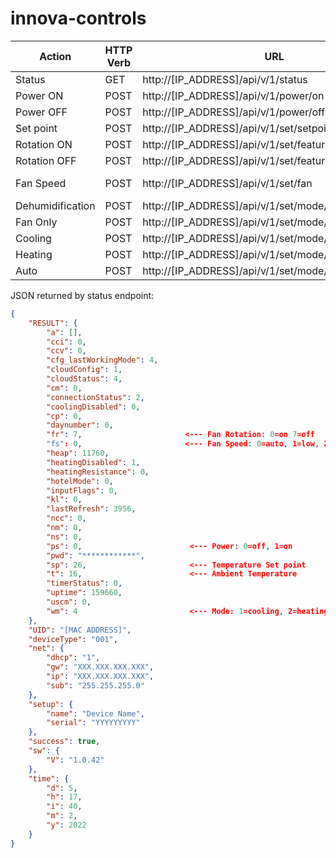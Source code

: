 # innova-controls

|Action|HTTP Verb|URL|Data Needed|Extra Info|
|---|---|---|---|---|
|Status|GET|http://[IP_ADDRESS]/api/v/1/status||Returns json object|
|Power ON|POST|http://[IP_ADDRESS]/api/v/1/power/on|||
|Power OFF|POST|http://[IP_ADDRESS]/api/v/1/power/off|||
|Set point|POST|http://[IP_ADDRESS]/api/v/1/set/setpoint|p_temp=24||
|Rotation ON|POST|http://[IP_ADDRESS]/api/v/1/set/feature/rotation|value=0||
|Rotation OFF|POST|http://[IP_ADDRESS]/api/v/1/set/feature/rotation|value=7||
|Fan Speed|POST|http://[IP_ADDRESS]/api/v/1/set/fan|value=[0-3]|0=auto,1=low,2=med,3=high,4=high++|
|Dehumidification|POST|http://[IP_ADDRESS]/api/v/1/set/mode/dehumidification|||
|Fan Only|POST|http://[IP_ADDRESS]/api/v/1/set/mode/fanonly|||
|Cooling|POST|http://[IP_ADDRESS]/api/v/1/set/mode/cooling|||
|Heating|POST|http://[IP_ADDRESS]/api/v/1/set/mode/heating|||
|Auto|POST|http://[IP_ADDRESS]/api/v/1/set/mode/auto|||


JSON returned by status endpoint:
```json
{
    "RESULT": {
        "a": [],
        "cci": 0,
        "ccv": 0,
        "cfg_lastWorkingMode": 4,
        "cloudConfig": 1,
        "cloudStatus": 4,
        "cm": 0,
        "connectionStatus": 2,
        "coolingDisabled": 0,
        "cp": 0,
        "daynumber": 0,
        "fr": 7,                       <--- Fan Rotation: 0=on 7=off
        "fs": 0,                       <--- Fan Speed: 0=auto, 1=low, 2=med, 3=high, 4=high++
        "heap": 11760,
        "heatingDisabled": 1,
        "heatingResistance": 0,
        "hotelMode": 0,
        "inputFlags": 0,
        "kl": 0,
        "lastRefresh": 3956,
        "ncc": 0,
        "nm": 0,
        "ns": 0,
        "ps": 0,                        <--- Power: 0=off, 1=on
        "pwd": "************",
        "sp": 26,                       <--- Temperature Set point
        "t": 16,                        <--- Ambient Temperature
        "timerStatus": 0,
        "uptime": 159660,
        "uscm": 0,
        "wm": 4                         <--- Mode: 1=cooling, 2=heating, 3=dehumidification, 4=fanonly. 5=auto
    },
    "UID": "[MAC ADDRESS]",
    "deviceType": "001",
    "net": {
        "dhcp": "1",
        "gw": "XXX.XXX.XXX.XXX",
        "ip": "XXX.XXX.XXX.XXX",
        "sub": "255.255.255.0"
    },
    "setup": {
        "name": "Device Name",
        "serial": "YYYYYYYYY"
    },
    "success": true,
    "sw": {
        "V": "1.0.42"
    },
    "time": {
        "d": 5,
        "h": 17,
        "i": 40,
        "m": 2,
        "y": 2022
    }
}

```
